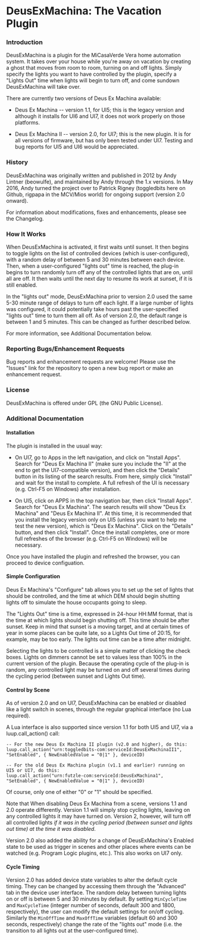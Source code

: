 DeusExMachina: The Vacation Plugin
=============

### Introduction ###

DeusExMachina is a plugin for the MiCasaVerde Vera home automation system. It takes over your house while you're away on vacation by creating a ghost that moves from room to room, turning on and off lights. Simply specify the lights you want to have controlled by the plugin, specify a "Lights Out" time when lights will begin to turn off, and come sundown DeusExMachina will take over.

There are currently two versions of Deus Ex Machina available:

* Deus Ex Machina -- version 1.1, for UI5; this is the legacy version and although it installs for UI6 and UI7, it does not work properly on those platforms.

* Deus Ex Machina II -- version 2.0, for UI7; this is the new plugin. It is for all versions of firmware, but has only been tested under UI7. Testing and bug reports for UI5 and UI6 would be appreciated.

### History ###

DeusExMachina was originally written and published in 2012 by Andy Lintner (beowulfe), and maintained by Andy through the 1.x versions. In May 2016, Andy turned the project over to Patrick Rigney (toggledbits here on Github, rigpapa in the MCV/Mios world) for ongoing support (version 2.0 onward).

For information about modifications, fixes and enhancements, please see the Changelog.

### How It Works ###

When DeusExMachina is activated, it first waits until sunset. It then begins to toggle lights on the list of controlled devices (which is user-configured), with a random delay of between 5 and 30 minutes between each device. Then, when a user-configured "lights out" time is reached, the plug-in begins to turn randomly turn off any of the controlled lights that are on, until all are off. It then waits until the next day to resume its work at sunset, if it is still enabled.

In the "lights out" mode, DeusExMachina prior to version 2.0 used the same 5-30 minute range of delays to turn off each light. If a large number of lights was configured, it could potentially take hours past the user-specified "lights out" time to turn them all off. As of version 2.0, the default range is between 1 and 5 minutes. This can be changed as further described below.

For more information, see Additional Documentation below.

### Reporting Bugs/Enhancement Requests ###

Bug reports and enhancement requests are welcome! Please use the "Issues" link for the repository to open a new bug report or make an enhancement request.

### License ###

DeusExMachina is offered under GPL (the GNU Public License).

### Additional Documentation ###

#### Installation ####

The plugin is installed in the usual way: 

* On UI7, go to Apps in the left navigation, and click on "Install Apps". Search for "Deus Ex Machina II" (make sure you include the "II" at the end to get the UI7-compatible version), and then click the
"Details" button in its listing of the search results. From here, simply click "Install" and wait for the install to complete. A full refresh of the UI is necessary (e.g. Ctrl-F5 on Windows) after installation.

* On UI5, click on APPS in the top navigation bar, then click "Install Apps". Search for "Deus Ex Machina". The search results will show "Deus Ex Machina" and "Deus Ex Machina II". At this time, it is recommended
that you install the legacy version only on UI5 (unless you want to help me test the new version), which is "Deus Ex Machina". Click on the "Details" button, and then click "Install". Once the install completes,
one or more full refreshes of the browser (e.g. Ctrl-F5 on Windows) will be necessary.

Once you have installed the plugin and refreshed the browser, you can proceed to device configuation.

#### Simple Configuration ####

Deus Ex Machina's "Configure" tab allows you to set up the set of lights that should be controlled, and the time at which DEM should begin shutting lights off to simulate the house occupants going to sleep.

The "Lights Out" time is a time, expressed in 24-hour HH:MM format, that is the time at which lights should begin shutting off. This time should be after sunset. Keep in mind that sunset is a moving target, and
at certain times of year in some places can be quite late, so a Lights Out time of 20:15, for example, may be too early. The lights out time can be a time after midnight.

Selecting the lights to be controlled is a simple matter of clicking the check boxes. Lights on dimmers cannot be set to values less than 100% in the current version of the plugin. Because the operating cycle of
the plug-in is random, any controlled light may be turned on and off several times during the cycling period (between sunset and Lights Out time).

#### Control by Scene ####

As of version 2.0 and on UI7, DeusExMachina can be enabled or disabled like a light switch in scenes, through the regular graphical interface (no Lua required).

A Lua interface is also supported since version 1.1 for both UI5 and UI7, via a luup.call_action() call:

```
-- For the new Deus Ex Machina II plugin (v2.0 and higher), do this:
luup.call_action("urn:toggledbits-com:serviceId:DeusExMachinaII1", "SetEnabled", { NewEnabledValue = "0|1" }, deviceID)

-- For the old Deus Ex Machina plugin (v1.1 and earlier) running on UI5 or UI7, do this:
luup.call_action("urn:futzle-com:serviceId:DeusExMachina1", "SetEnabled", { NewEnabledValue = "0|1" }, deviceID)
```

Of course, only one of either "0" or "1" should be specified.

Note that When disabling Deus Ex Machina from a scene, versions 1.1 and 2.0 operate differently. Version 1.1 will simply stop cycling lights, leaving on any controlled lights it may have turned on. Version 2, however, 
will turn off all controlled lights _if it was in the cycling period (between sunset and lights out time) at the time it was disabled_.

Version 2.0 also added the ability for a change of DeusExMachina's Enabled state to be used as trigger in scenes and other places where events can be watched (e.g. Program Logic plugins, etc.). This also works on UI7 only.

#### Cycle Timing ####

Version 2.0 has added device state variables to alter the default cycle timing. They can be changed by accessing them through the "Advanced" tab in the device user interface. The random delay between turning lights on or off is between 5 and 30 minutes by default. By setting `MinCycleTime` and `MaxCycleTime` (integer number of seconds, default 300 and 1800, respectively), the user can modify the default settings for on/off cycling. Similarly the `MinOffTime` and `MaxOffTime` variables (default 60 and 300 seconds, respectively) change the rate of the "lights out" mode (i.e. the transition to all lights out at the user-configured time).

